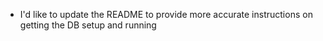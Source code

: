 - I'd like to update the README to provide more accurate instructions on getting the DB setup and running